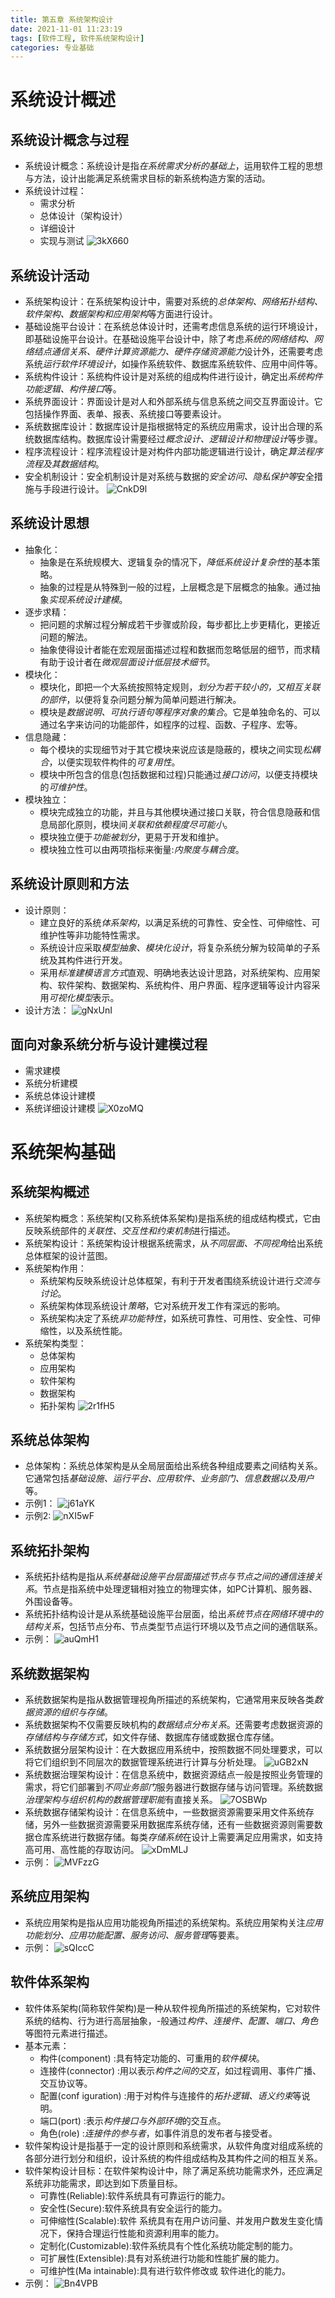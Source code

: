 ```yaml
---
title: 第五章 系统架构设计
date: 2021-11-01 11:23:19
tags: [软件工程, 软件系统架构设计]
categories: 专业基础
---
```


# 系统设计概述

## 系统设计概念与过程

* 系统设计概念：系统设计是指*在系统需求分析的基础上*，运用软件工程的思想与方法，设计出能满足系统需求目标的新系统构造方案的活动。
* 系统设计过程：
  * 需求分析
  * 总体设计（架构设计）
  * 详细设计
  * 实现与测试
  ![3kX660](https://gitee.com/zhangjie0524/picgo/raw/master/uPic/3kX660.png)

## 系统设计活动

* 系统架构设计：在系统架构设计中，需要对系统的*总体架构、网络拓扑结构、软件架构、数据架构和应用架构*等方面进行设计。
* 基础设施平台设计：在系统总体设计时，还需考虑信息系统的运行环境设计，即基础设施平台设计。在基础设施平台设计中，除了考虑*系统的网络结构、网络结点通信关系、硬件计算资源能力、硬件存储资源能力*设计外，还需要考虑系统*运行软件环境设计*，如操作系统软件、数据库系统软件、应用中间件等。
* 系统构件设计：系统构件设计是对系统的组成构件进行设计，确定出*系统构件功能逻辑、构件接口*等。
* 系统界面设计：界面设计是对人和外部系统与信息系统之间交互界面设计。它包括操作界面、表单、报表、系统接口等要素设计。
* 系统数据库设计：数据库设计是指根据特定的系统应用需求，设计出合理的系统数据库结构。数据库设计需要经过*概念设计、逻辑设计和物理设计*等步骤。
* 程序流程设计：程序流程设计是对构件内部功能逻辑进行设计，确定*算法程序流程及其数据结构*。
* 安全机制设计：安全机制设计是对系统与数据的*安全访问、隐私保护等*安全措施与手段进行设计。
![CnkD9l](https://gitee.com/zhangjie0524/picgo/raw/master/uPic/CnkD9l.png)

## 系统设计思想

* 抽象化：
  * 抽象是在系统规模大、逻辑复杂的情况下，*降低系统设计复杂性*的基本策略。 
  * 抽象的过程是从特殊到一般的过程，上层概念是下层概念的抽象。通过抽象*实现系统设计建模*。
* 逐步求精：
  * 把问题的求解过程分解成若干步骤或阶段，每步都比上步更精化，更接近问题的解法。
  * 抽象使得设计者能在宏观层面描述过程和数据而忽略低层的细节，而求精有助于设计者在*微观层面设计低层技术细节*。
* 模块化：
  * 模块化，即把一个大系统按照特定规则，*划分为若干较小的，又相互关联的部件*，以便将复杂问题分解为简单问题进行解决。
  * 模块是*数据说明、可执行语句等程序对象的集合*。它是单独命名的、可以通过名字来访问的功能部件，如程序的过程、函数、子程序、宏等。
* 信息隐藏：
  * 每个模块的实现细节对于其它模块来说应该是隐蔽的，模块之间实现*松耦合*，以便实现软件构件的*可复用性*。
  * 模块中所包含的信息(包括数据和过程)只能通过*接口访问*，以便支持模块的*可维护性*。
* 模块独立：
  * 模块完成独立的功能，并且与其他模块通过接口关联，符合信息隐蔽和信息局部化原则，模块间*关联和依赖程度尽可能小*。
  * 模块独立便于*功能被划分*，更易于开发和维护。
  * 模块独立性可以由两项指标来衡量:*内聚度与耦合度*。

## 系统设计原则和方法

* 设计原则：
  * 建立良好的系统*体系架构*，以满足系统的可靠性、安全性、可伸缩性、可维护性等非功能特性需求。
  * 系统设计应采取*模型抽象、模块化设计*，将复杂系统分解为较简单的子系统及其构件进行开发。
  * 采用*标准建模语言方式*直观、明确地表达设计思路，对系统架构、应用架构、软件架构、数据架构、系统构件、用户界面、程序逻辑等设计内容采用*可视化模型*表示。
* 设计方法：
  ![gNxUnI](https://gitee.com/zhangjie0524/picgo/raw/master/uPic/gNxUnI.png)

## 面向对象系统分析与设计建模过程

* 需求建模
* 系统分析建模
* 系统总体设计建模
* 系统详细设计建模
![X0zoMQ](https://gitee.com/zhangjie0524/picgo/raw/master/uPic/X0zoMQ.png)

# 系统架构基础

## 系统架构概述

* 系统架构概念：系统架构(又称系统体系架构)是指系统的组成结构模式，它由反映系统部件的*关联性、交互性和约束机制*进行描述。
* 系统架构设计：系统架构设计根据系统需求，从*不同层面、不同视角*给出系统总体框架的设计蓝图。
* 系统架构作用：
  * 系统架构反映系统设计总体框架，有利于开发者围绕系统设计进行*交流与讨论*。
  * 系统架构体现系统设计*策略*，它对系统开发工作有深远的影响。
  * 系统架构决定了系统*非功能特性*，如系统可靠性、可用性、安全性、可伸缩性，以及系统性能。
* 系统架构类型：
  * 总体架构
  * 应用架构
  * 软件架构
  * 数据架构
  * 拓扑架构
  ![2r1fH5](https://gitee.com/zhangjie0524/picgo/raw/master/uPic/2r1fH5.png)

## 系统总体架构

* 总体架构：系统总体架构是从全局层面给出系统各种组成要素之间结构关系。它通常包括*基础设施、运行平台、应用软件、业务部门、信息数据以及用户*等。
* 示例1：
  ![j61aYK](https://gitee.com/zhangjie0524/picgo/raw/master/uPic/j61aYK.png)
* 示例2:
  ![nXI5wF](https://gitee.com/zhangjie0524/picgo/raw/master/uPic/nXI5wF.png)

## 系统拓扑架构

* 系统拓扑结构是指从*系统基础设施平台层面描述节点与节点之间的通信连接关系*。节点是指系统中处理逻辑相对独立的物理实体，如PC计算机、服务器、外围设备等。
* 系统拓扑结构设计是从系统基础设施平台层面，给出*系统节点在网络环境中的结构关系*，包括节点分布、节点类型节点运行环境以及节点之间的通信联系。
* 示例：
    ![auQmH1](https://gitee.com/zhangjie0524/picgo/raw/master/uPic/auQmH1.png)

## 系统数据架构

* 系统数据架构是指从数据管理视角所描述的系统架构，它通常用来反映各类*数据资源的组织与存储*。
* 系统数据架构不仅需要反映机构的*数据结点分布关系*。还需要考虑数据资源的*存储结构与存储方式*，如文件存储、数据库存储或数据仓库存储。
* 系统数据分层架构设计：在大数据应用系统中，按照数据不同处理要求，可以将它们组织到不同层次的数据管理系统进行计算与分析处理。
  ![uGB2xN](https://gitee.com/zhangjie0524/picgo/raw/master/uPic/uGB2xN.png)
* 系统数据治理架构设计：在信息系统中，数据资源结点一般是按照业务管理的需求，将它们部署到*不同业务部门*服务器进行数据存储与访问管理。系统数据*治理架构与组织机构的数据管理职能*有直接关系。
  ![7OSBWp](https://gitee.com/zhangjie0524/picgo/raw/master/uPic/7OSBWp.png)
* 系统数据存储架构设计：在信息系统中，一些数据资源需要采用文件系统存储，另外一些数据资源需要采用数据库系统存储，还有一些数据资源则需要数据仓库系统进行数据存储。每类*存储系统*在设计上需要满足应用需求，如支持高可用、高性能的存取访问。
    ![xDmMLJ](https://gitee.com/zhangjie0524/picgo/raw/master/uPic/xDmMLJ.png)
* 示例：
  ![MVFzzG](https://gitee.com/zhangjie0524/picgo/raw/master/uPic/MVFzzG.png)

## 系统应用架构

* 系统应用架构是指从应用功能视角所描述的系统架构。系统应用架构关注*应用功能划分、应用功能配置、服务访问、服务管理*等要素。
* 示例：
  ![sQIccC](https://gitee.com/zhangjie0524/picgo/raw/master/uPic/sQIccC.png)

## 软件体系架构

* 软件体系架构(简称软件架构)是一种从软件视角所描述的系统架构，它对软件系统的结构、行为进行高层抽象，-般通过*构件、连接件、配置、端口、角色*等图符元素进行描述。
* 基本元素：
  * 构件(component) :具有特定功能的、可重用的*软件模块*。
  * 连接件(connector) :用以表示*构件之间的交互*，如过程调用、事件广播、交互协议等。
  * 配置(conf iguration) :用于对构件与连接件的*拓扑逻辑、语义约束*等说明。
  * 端口(port) :表示*构件接口与外部环境*的交互点。
  * 角色(role) :*连接件的参与者*，如事件消息的发布者与接受者。
* 软件架构设计是指基于一定的设计原则和系统需求，从软件角度对组成系统的各部分进行划分和组织，设计系统的构件组成结构及其构件之间的相互关系。
* 软件架构设计目标：在软件架构设计中，除了满足系统功能需求外，还应满足系统非功能需求，即达到如下质量目标。
  * 可靠性(Reliable):软件系统具有可靠运行的能力。
  * 安全性(Secure):软件系统具有安全运行的能力。
  * 可伸缩性(Scalable):软件 系统具有在用户访问量、并发用户数发生变化情况下，保持合理运行性能和资源利用率的能力。
  * 定制化(Customizable):软件系统具有个性化系统功能定制的能力。
  * 可扩展性(Extensible):具有对系统进行功能和性能扩展的能力。
  * 可维护性(Ma intainable):具有进行软件修改或 软件进化的能力。
* 示例：
  ![Bn4VPB](https://gitee.com/zhangjie0524/picgo/raw/master/uPic/Bn4VPB.png)